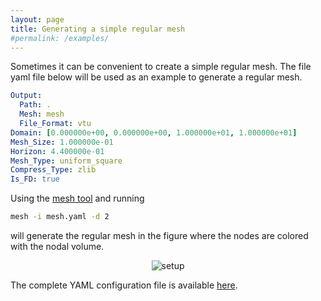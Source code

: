 ```yaml
---
layout: page
title: Generating a simple regular mesh
#permalink: /examples/
---
```



Sometimes it can be convenient to create a simple regular mesh. The file yaml file below will be used as an example to generate a regular mesh. 

```yaml 
Output:
  Path: .
  Mesh: mesh
  File_Format: vtu
Domain: [0.000000e+00, 0.000000e+00, 1.000000e+01, 1.000000e+01]
Mesh_Size: 1.000000e-01
Horizon: 4.400000e-01
Mesh_Type: uniform_square
Compress_Type: zlib
Is_FD: true
```

Using the [mesh tool](https://github.com/nonlocalmodels/NLMech/blob/master/tools/mesh/mesh.cpp) and running

```bash
mesh -i mesh.yaml -d 2
```

will generate the regular mesh in the figure where the nodes are colored with the nodal volume. 

<p id="mesh" align="center">
    <img src="{{ site.url }}/assets/img/tool-mesh.png" alt="setup"  />
</p>

The complete YAML configuration file is available [here](https://github.com/nonlocalmodels/NLMech/blob/main/examples/qsModel/2D/input_mesh.yaml). 